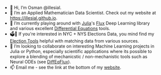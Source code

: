 - 👋 Hi, I’m Osman @illesial.
- 👀 I’m an Applied Mathematician Data Scientist. Check out my website at https://illesial.github.io.
- 🌱 I’m currently playing around with [Julia](julialang.org)'s [Flux](https://fluxml.ai/Flux.jl/stable/) Deep Learning library and various excellent [Differential Equations](https://diffeq.sciml.ai/stable/) tools.
- 🗳️🔧 If you're interested in NYC + NYS Elections Data, you mind find my [Election Tools](https://github.com/illesial/election-tools) helpful with matching data from various sources.
- 💞️ I’m looking to collaborate on interesting Machine Learning projects in Julia or Python, especially scientific applications where its possible to explore a blending of mechanicstic / non-mechanistic tools such as Neural ODEs (see [DiffEqFlux](https://github.com/SciML/DiffEqFlux.jl)).
- 📫 Email me - see the link at the bottom of my [website](https://illesial.github.io).

<!---
illesial/illesial is a ✨ special ✨ repository because its `README.md` (this file) appears on your GitHub profile.
You can click the Preview link to take a look at your changes.
--->
